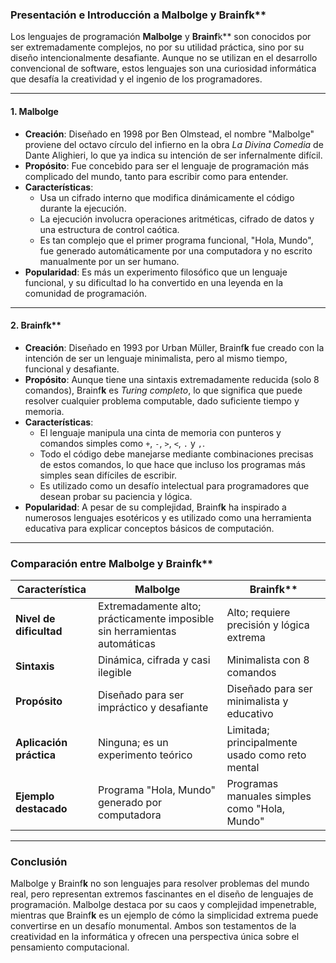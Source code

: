 ### **Presentación e Introducción a Malbolge y Brainf**k**

Los lenguajes de programación **Malbolge** y **Brainf**k** son conocidos por ser extremadamente complejos, no por su utilidad práctica, sino por su diseño intencionalmente desafiante. Aunque no se utilizan en el desarrollo convencional de software, estos lenguajes son una curiosidad informática que desafía la creatividad y el ingenio de los programadores.

---

#### **1. Malbolge**
- **Creación**: Diseñado en 1998 por Ben Olmstead, el nombre "Malbolge" proviene del octavo círculo del infierno en la obra *La Divina Comedia* de Dante Alighieri, lo que ya indica su intención de ser infernalmente difícil.
- **Propósito**: Fue concebido para ser el lenguaje de programación más complicado del mundo, tanto para escribir como para entender.
- **Características**:
  - Usa un cifrado interno que modifica dinámicamente el código durante la ejecución.
  - La ejecución involucra operaciones aritméticas, cifrado de datos y una estructura de control caótica.
  - Es tan complejo que el primer programa funcional, "Hola, Mundo", fue generado automáticamente por una computadora y no escrito manualmente por un ser humano.
- **Popularidad**: Es más un experimento filosófico que un lenguaje funcional, y su dificultad lo ha convertido en una leyenda en la comunidad de programación.

---

#### **2. Brainf**k**
- **Creación**: Diseñado en 1993 por Urban Müller, Brainf**k** fue creado con la intención de ser un lenguaje minimalista, pero al mismo tiempo, funcional y desafiante.
- **Propósito**: Aunque tiene una sintaxis extremadamente reducida (solo 8 comandos), Brainf**k** es *Turing completo*, lo que significa que puede resolver cualquier problema computable, dado suficiente tiempo y memoria.
- **Características**:
  - El lenguaje manipula una cinta de memoria con punteros y comandos simples como `+`, `-`, `>`, `<`, `.` y `,`.
  - Todo el código debe manejarse mediante combinaciones precisas de estos comandos, lo que hace que incluso los programas más simples sean difíciles de escribir.
  - Es utilizado como un desafío intelectual para programadores que desean probar su paciencia y lógica.
- **Popularidad**: A pesar de su complejidad, Brainf**k** ha inspirado a numerosos lenguajes esotéricos y es utilizado como una herramienta educativa para explicar conceptos básicos de computación.

---

### **Comparación entre Malbolge y Brainf**k**
| **Característica**         | **Malbolge**                                                                 | **Brainf**k**                                   |
|-----------------------------|------------------------------------------------------------------------------|------------------------------------------------|
| **Nivel de dificultad**    | Extremadamente alto; prácticamente imposible sin herramientas automáticas    | Alto; requiere precisión y lógica extrema      |
| **Sintaxis**               | Dinámica, cifrada y casi ilegible                                            | Minimalista con 8 comandos                     |
| **Propósito**              | Diseñado para ser impráctico y desafiante                                   | Diseñado para ser minimalista y educativo      |
| **Aplicación práctica**    | Ninguna; es un experimento teórico                                           | Limitada; principalmente usado como reto mental|
| **Ejemplo destacado**      | Programa "Hola, Mundo" generado por computadora                             | Programas manuales simples como "Hola, Mundo"  |

---

### **Conclusión**
Malbolge y Brainf**k** no son lenguajes para resolver problemas del mundo real, pero representan extremos fascinantes en el diseño de lenguajes de programación. Malbolge destaca por su caos y complejidad impenetrable, mientras que Brainf**k** es un ejemplo de cómo la simplicidad extrema puede convertirse en un desafío monumental. Ambos son testamentos de la creatividad en la informática y ofrecen una perspectiva única sobre el pensamiento computacional.
